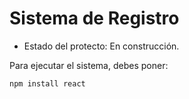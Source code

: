 <h1> Sistema de Registro</h1>

- Estado del protecto: En construcción.

Para ejecutar el sistema, debes poner: 

```npm install react```
